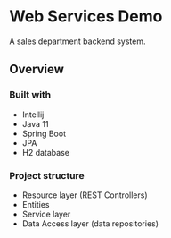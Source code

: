 # Web Services Demo
A sales department backend system.

## Overview

### Built with
- Intellij
- Java 11
- Spring Boot
- JPA
- H2 database

### Project structure
- Resource layer (REST Controllers)
- Entities
- Service layer
- Data Access layer (data repositories)
